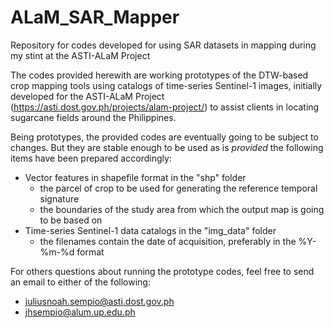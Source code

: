 # ALaM_SAR_Mapper
Repository for codes developed for using SAR datasets in mapping during my stint at the ASTI-ALaM Project

The codes provided herewith are working prototypes of the DTW-based crop mapping tools using catalogs of time-series Sentinel-1 images, initially developed for the ASTI-ALaM Project (https://asti.dost.gov.ph/projects/alam-project/) to assist clients in locating sugarcane fields around the Philippines.

Being prototypes, the provided codes are eventually going to be subject to changes. But they are stable enough to be used as is _provided_ the following items have been prepared accordingly:
* Vector features in shapefile format in the "shp" folder
  - the parcel of crop to be used for generating the reference temporal signature
  - the boundaries of the study area from which the output map is going to be based on
* Time-series Sentinel-1 data catalogs in the "img_data" folder
  - the filenames contain the date of acquisition, preferably in the %Y-%m-%d format
 
For others questions about running the prototype codes, feel free to send an email to either of the following:
* juliusnoah.sempio@asti.dost.gov.ph
* jhsempio@alum.up.edu.ph
